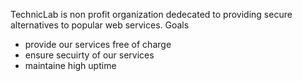 TechnicLab is non profit organization dedecated to providing secure alternatives to popular web services.
Goals
- provide our services free of charge
- ensure secuirty of our services
- maintaine high uptime

